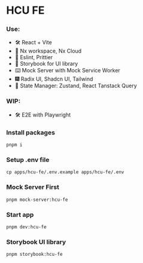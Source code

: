 # HCU FE

### Use:

- 🛠️ React + Vite
- 🧰 Nx workspace, Nx Cloud
- 🎢 Eslint, Prittier
- 🎨 Storybook for UI library
- ⌨️ Mock Server with Mock Service Worker
- 🎆 Radix UI, Shadcn UI, Tailwind
- 🎎 State Manager: Zustand, React Tanstack Query

### WIP:

- 🛠️ E2E with Playwright

### Install packages

```shell
pnpm i
```

### Setup .env file

```shell
cp apps/hcu-fe/.env.example apps/hcu-fe/.env
```

### Mock Server First

```shell
pnpm mock-server:hcu-fe
```

### Start app

```shell
pnpm dev:hcu-fe
```

### Storybook UI library

```shell
pnpm storybook:hcu-fe
```

